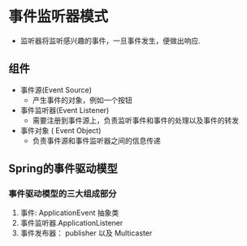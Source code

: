# 事件监听器模式
+ 监听器将监听感兴趣的事件，一旦事件发生，便做出响应.
## 组件
+ 事件源(Event Source)
   - 产生事件的对象，例如一个按钮
+ 事件监听器(Event Listener)
   - 需要注册到事件源上，负责监听事件和事件的处理以及事件的转发
+ 事件对象 ( Event Object)
   - 负责事件源和事件监听器之间的信息传递

 ## Spring的事件驱动模型
 ###   事件驱动模型的三大组成部分
 1. 事件: ApplicationEvent 抽象类
 2. 事件监听器.ApplicationListener
 3. 事件发布器： publisher 以及 Multicaster 